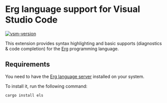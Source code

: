 # Erg language support for Visual Studio Code

<a href="https://marketplace.visualstudio.com/items?itemName=erg-lang.vscode-erg" target="_blank" rel="noreferrer noopener nofollow"><img src="https://img.shields.io/visual-studio-marketplace/v/erg-lang.vscode-erg?style=flat&amp;label=VS%20Marketplace&amp;logo=visual-studio-code" alt="vsm-version"></a>

This extension provides syntax highlighting and basic supports (diagnostics & code completion) for the [Erg](https://github.com/erg-lang/erg) programming language.

## Requirements

You need to have the [Erg language server](https://github.com/erg-lang/erg-language-server) installed on your system.

To install it, run the following command:

```console
cargo install els
```
